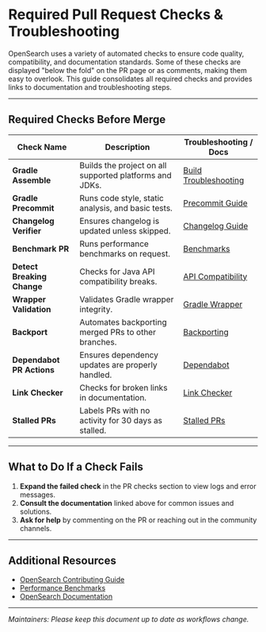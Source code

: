 # Required Pull Request Checks & Troubleshooting

OpenSearch uses a variety of automated checks to ensure code quality, compatibility, and documentation standards. Some of these checks are displayed "below the fold" on the PR page or as comments, making them easy to overlook. This guide consolidates all required checks and provides links to documentation and troubleshooting steps.

---

## Required Checks Before Merge

| Check Name                | Description                                               | Troubleshooting / Docs                                  |
|---------------------------|-----------------------------------------------------------|---------------------------------------------------------|
| **Gradle Assemble**       | Builds the project on all supported platforms and JDKs.   | [Build Troubleshooting](../../CONTRIBUTING.md#build)       |
| **Gradle Precommit**      | Runs code style, static analysis, and basic tests.        | [Precommit Guide](../../CONTRIBUTING.md#precommit)         |
| **Changelog Verifier**    | Ensures changelog is updated unless skipped.              | [Changelog Guide](../../CONTRIBUTING.md#changelog)         |
| **Benchmark PR**          | Runs performance benchmarks on request.                   | [Benchmarks](../PERFORMANCE_BENCHMARKS.md)              |
| **Detect Breaking Change**| Checks for Java API compatibility breaks.                 | [API Compatibility](../../CONTRIBUTING.md#api)             |
| **Wrapper Validation**    | Validates Gradle wrapper integrity.                       | [Gradle Wrapper](https://docs.gradle.org/current/userguide/gradle_wrapper.html) |
| **Backport**              | Automates backporting merged PRs to other branches.       | [Backporting](../../CONTRIBUTING.md#backport)              |
| **Dependabot PR Actions** | Ensures dependency updates are properly handled.          | [Dependabot](https://docs.github.com/en/code-security/supply-chain-security/keeping-your-dependencies-updated-automatically/about-dependabot-version-updates) |
| **Link Checker**          | Checks for broken links in documentation.                 | [Link Checker](https://github.com/lycheeverse/lychee)   |
| **Stalled PRs**           | Labels PRs with no activity for 30 days as stalled.       | [Stalled PRs](../../CONTRIBUTING.md#stalled)               |

---

## What to Do If a Check Fails

1. **Expand the failed check** in the PR checks section to view logs and error messages.
2. **Consult the documentation** linked above for common issues and solutions.
3. **Ask for help** by commenting on the PR or reaching out in the community channels.

---

## Additional Resources

- [OpenSearch Contributing Guide](../CONTRIBUTING.md)
- [Performance Benchmarks](../PERFORMANCE_BENCHMARKS.md)
- [OpenSearch Documentation](https://opensearch.org/docs/latest/)

---

*Maintainers: Please keep this document up to date as workflows change.*